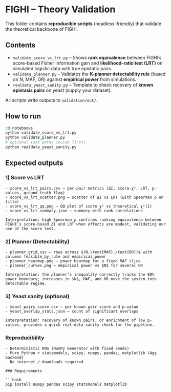 # FIGHI – Theory Validation 

This folder contains **reproducible scripts** (headless-friendly) that validate the theoretical backbone of FIGHI.

## Contents
- `validate_score_vs_lrt.py` – Shows **rank equivalence** between FIGHI’s score-based Fisher Information gain and **likelihood-ratio test (LRT)** on simulated logistic data with true epistatic pairs.
- `validate_planner.py` – Validates the **K-planner detectability rule** (based on $N$, MAF, OR) against **empirical power** from simulations.
- `realdata_yeast_sanity.py` – Template to check recovery of **known epistasis pairs** on yeast (supply your dataset).

All scripts write outputs to `validation/out/`.

## How to run
```bash
cd notebooks
python validate_score_vs_lrt.py
python validate_planner.py
# optional (set paths inside first):
python realdata_yeast_sanity.py
```

## Expected outputs

### 1) Score vs LRT

```text
- score_vs_lrt_pairs.csv – per-pair metrics (ΔI, score-χ², LRT, p-values, ground truth flag)
- score_vs_lrt_scatter.png – scatter of ΔI vs LRT (with Spearman ρ on title)
- score_vs_lrt_qq.png – QQ plot of score χ² vs theoretical χ²(1)
- score_vs_lrt_summary.json – summary with rank correlations
```
```text
Interpretation: high Spearman ρ confirms ranking equivalence between FIGHI’s score-based ΔI and LRT when effects are modest, validating our use of the score test.
```

### 2) Planner (Detectability)

```text
- planner_grid.csv – rows across $(N,\text{MAF},\text{OR})$ with columns feasible_by_rule and empirical_power
- planner_heatmap.png – power heatmap for a fixed MAF slice
- planner_curves.png – empirical power vs $N$ for several OR
```
```text
Interpretation: the planner’s inequality correctly tracks the 80% power boundary; increases in $N$, MAF, and OR move the system into detectable regime.
```

### 3) Yeast sanity (optional)

```text
- yeast_pairs_score.csv – per known pair score and p-value
- yeast_overlap_stats.json – count of significant overlaps
```
```text
Interpretation: recovery of known pairs, or enrichment of low p-values, provides a quick real-data sanity check for the pipeline.
```

### Reproducibility

```text
- Deterministic RNG (NumPy Generator with fixed seeds)
- Pure Python + statsmodels, scipy, numpy, pandas, matplotlib (Agg backend)
- No internet / downloads required

### Requirements

```bash
pip install numpy pandas scipy statsmodels matplotlib
```
